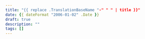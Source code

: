 ```yaml
---
title: "{{ replace .TranslationBaseName "-" " " | title }}"
date: {{ dateFormat "2006-01-02" .Date }}
draft: true
description: ""
tags: []
---
```

